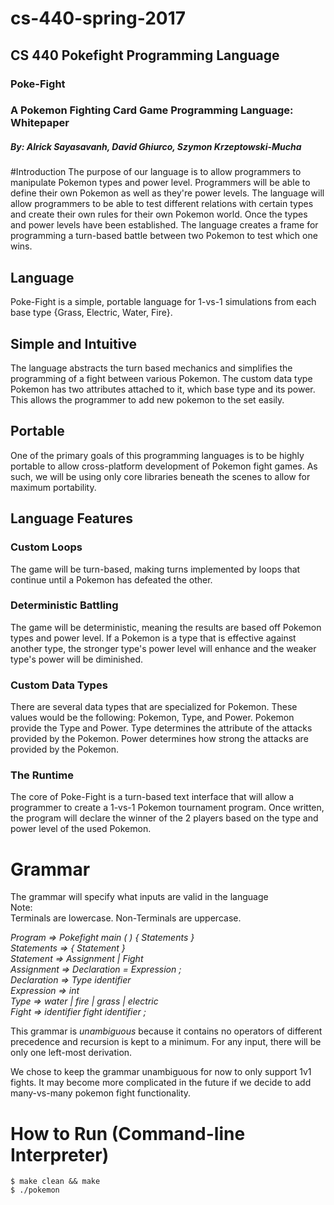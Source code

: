 # cs-440-spring-2017
## CS 440 Pokefight Programming Language

### Poke-Fight
### A Pokemon Fighting Card Game Programming Language: Whitepaper
##### By: Alrick Sayasavanh, David Ghiurco, Szymon Krzeptowski-Mucha

#Introduction
The purpose of our language is to allow programmers to manipulate Pokemon types and power level. Programmers will be able to define their own Pokemon as well as they're power levels. The language will allow programmers to be able to test different relations with certain types and create their own rules for their own Pokemon world. Once the types and power levels have been established. The language creates a frame for programming a turn-based battle between two Pokemon to test which one wins.

## Language
Poke-Fight is a simple, portable language for 1-vs-1 simulations from each base type {Grass, Electric, Water, Fire}.

## Simple and Intuitive
The language abstracts the turn based mechanics and simplifies the programming of a fight between various Pokemon. The custom data type Pokemon has two attributes attached to it, which base type and its power. This allows the programmer to add new pokemon to the set easily.

## Portable
One of the primary goals of this programming languages is to be highly portable to allow cross-platform development of Pokemon fight games. As such, we will be using only core libraries beneath the scenes to allow for maximum portability.

## Language Features
### Custom Loops <br />
The game will be turn-based, making turns implemented by loops that continue until a Pokemon has defeated the other.

### Deterministic Battling <br />
The game will be deterministic, meaning the results are based off Pokemon types and power level. If a Pokemon is a type that is effective against another type, the stronger type's power level will enhance and the weaker type's power will be diminished.

### Custom Data Types <br />
There are several data types that are specialized for Pokemon. These values would be the following: Pokemon, Type, and Power. Pokemon provide the Type and Power. Type determines the attribute of the attacks provided by the Pokemon. Power determines how strong the attacks are provided by the Pokemon.

### The Runtime <br />
The core of Poke-Fight is a turn-based text interface that will allow a programmer to create a 1-vs-1 Pokemon tournament program. Once written, the program will declare the winner of the 2 players based on the type and power level of the used Pokemon.


# Grammar
The grammar will specify what inputs are valid in the language <br />
Note: <br />
Terminals are lowercase. Non-Terminals are uppercase. <br />

*Program => Pokefight main ( ) { Statements } <br />
Statements  => { Statement } <br />
Statement   => Assignment | Fight <br />
Assignment  => Declaration = Expression ; <br />
Declaration => Type identifier <br />
Expression  => int <br />
Type        => water | fire | grass | electric <br />
Fight       => identifier fight identifier ; <br />*

This grammar is _unambiguous_ because it contains no operators of different precedence and recursion is kept to a minimum. For any input, there will be only one left-most derivation. <br />

We chose to keep the grammar unambiguous for now to only support 1v1 fights. It may become more complicated in the future if we decide to add many-vs-many pokemon fight functionality.

# How to Run (Command-line Interpreter)

```
$ make clean && make
$ ./pokemon
```
